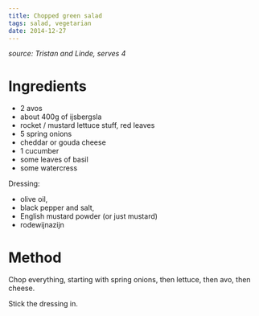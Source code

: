 ```yaml
---
title: Chopped green salad
tags: salad, vegetarian
date: 2014-12-27
---
```


_source: Tristan and Linde, serves 4_

Ingredients
===========

* 2 avos
* about 400g of ijsbergsla
* rocket / mustard lettuce stuff, red leaves
* 5 spring onions
* cheddar or gouda cheese
* 1 cucumber
* some leaves of basil
* some watercress

Dressing:

* olive oil, 
* black pepper and salt, 
* English mustard powder (or just mustard) 
* rodewijnazijn

Method
======

Chop everything, starting with spring onions, then lettuce, then avo, then cheese.

Stick the dressing in.
